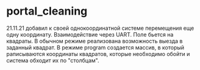 # portal_cleaning
21.11.21
добавил к своей однокоординатной системе перемещения еще одну координату. Взаимодействие через UART. Поле бьется на квадраты. В обычном режиме реализована возможность выезда в заданный квадрат. В режиме program создается массив, в который раписываются координаты квадратов, которые необходимо обойти и система обходит их по "столбцам".
